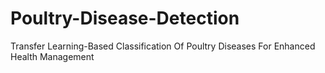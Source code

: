 # Poultry-Disease-Detection
Transfer Learning-Based Classification Of Poultry Diseases For Enhanced Health Management
